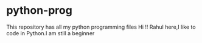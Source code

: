# python-prog
This repository has all my python programming files
Hi !!
Rahul here,I like to code in Python.I am still a beginner
